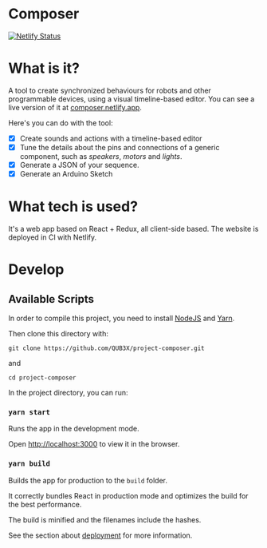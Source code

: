 Composer
========

[![Netlify Status](https://api.netlify.com/api/v1/badges/984c4ed0-0f4f-4380-bde2-6d83cf72e74d/deploy-status)](https://app.netlify.com/sites/composer/deploys)

# What is it?
A tool to create synchronized behaviours for robots and other programmable devices, using a visual timeline-based editor.
You can see a live version of it at [composer.netlify.app](https://composer.netlify.app).

Here's you can do with the tool:

- [x] Create sounds and actions with a timeline-based editor
- [x] Tune the details about the pins and connections of a generic component,
such as _speakers_, _motors_ and _lights_.
- [x] Generate a JSON of your sequence.
- [x] Generate an Arduino Sketch

# What tech is used?
It's a web app based on React + Redux, all client-side based. The website is deployed in CI with Netlify.

# Develop

## Available Scripts

In order to compile this project, you need to install [NodeJS](https://nodejs.org) and [Yarn](https://yarnpkg.com/getting-started/install).

Then clone this directory with:

`git clone https://github.com/QUB3X/project-composer.git`

and

`cd project-composer`

In the project directory, you can run:

### `yarn start`

Runs the app in the development mode.

Open [http://localhost:3000](http://localhost:3000) to view it in the browser.

### `yarn build`

Builds the app for production to the `build` folder.

It correctly bundles React in production mode and optimizes the build for the best performance.

The build is minified and the filenames include the hashes.

See the section about [deployment](https://facebook.github.io/create-react-app/docs/deployment) for more information.

